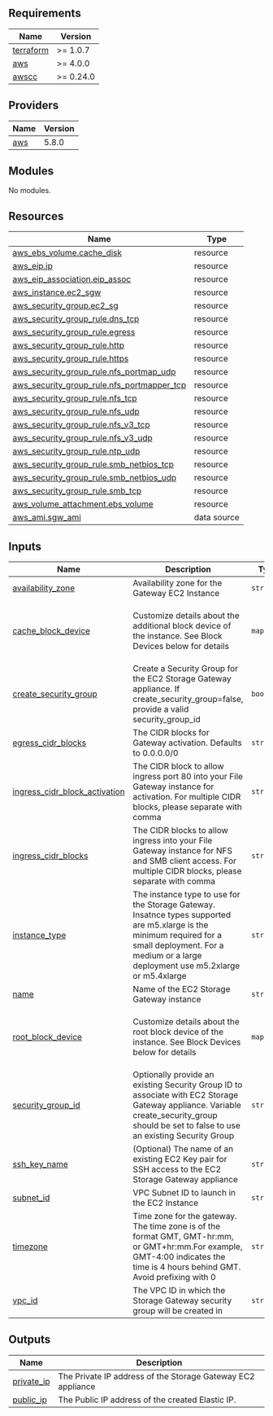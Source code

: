 <!-- BEGIN_TF_DOCS -->
## Requirements

| Name | Version |
|------|---------|
| <a name="requirement_terraform"></a> [terraform](#requirement\_terraform) | >= 1.0.7 |
| <a name="requirement_aws"></a> [aws](#requirement\_aws) | >= 4.0.0 |
| <a name="requirement_awscc"></a> [awscc](#requirement\_awscc) | >= 0.24.0 |

## Providers

| Name | Version |
|------|---------|
| <a name="provider_aws"></a> [aws](#provider\_aws) | 5.8.0 |

## Modules

No modules.

## Resources

| Name | Type |
|------|------|
| [aws_ebs_volume.cache_disk](https://registry.terraform.io/providers/hashicorp/aws/latest/docs/resources/ebs_volume) | resource |
| [aws_eip.ip](https://registry.terraform.io/providers/hashicorp/aws/latest/docs/resources/eip) | resource |
| [aws_eip_association.eip_assoc](https://registry.terraform.io/providers/hashicorp/aws/latest/docs/resources/eip_association) | resource |
| [aws_instance.ec2_sgw](https://registry.terraform.io/providers/hashicorp/aws/latest/docs/resources/instance) | resource |
| [aws_security_group.ec2_sg](https://registry.terraform.io/providers/hashicorp/aws/latest/docs/resources/security_group) | resource |
| [aws_security_group_rule.dns_tcp](https://registry.terraform.io/providers/hashicorp/aws/latest/docs/resources/security_group_rule) | resource |
| [aws_security_group_rule.egress](https://registry.terraform.io/providers/hashicorp/aws/latest/docs/resources/security_group_rule) | resource |
| [aws_security_group_rule.http](https://registry.terraform.io/providers/hashicorp/aws/latest/docs/resources/security_group_rule) | resource |
| [aws_security_group_rule.https](https://registry.terraform.io/providers/hashicorp/aws/latest/docs/resources/security_group_rule) | resource |
| [aws_security_group_rule.nfs_portmap_udp](https://registry.terraform.io/providers/hashicorp/aws/latest/docs/resources/security_group_rule) | resource |
| [aws_security_group_rule.nfs_portmapper_tcp](https://registry.terraform.io/providers/hashicorp/aws/latest/docs/resources/security_group_rule) | resource |
| [aws_security_group_rule.nfs_tcp](https://registry.terraform.io/providers/hashicorp/aws/latest/docs/resources/security_group_rule) | resource |
| [aws_security_group_rule.nfs_udp](https://registry.terraform.io/providers/hashicorp/aws/latest/docs/resources/security_group_rule) | resource |
| [aws_security_group_rule.nfs_v3_tcp](https://registry.terraform.io/providers/hashicorp/aws/latest/docs/resources/security_group_rule) | resource |
| [aws_security_group_rule.nfs_v3_udp](https://registry.terraform.io/providers/hashicorp/aws/latest/docs/resources/security_group_rule) | resource |
| [aws_security_group_rule.ntp_udp](https://registry.terraform.io/providers/hashicorp/aws/latest/docs/resources/security_group_rule) | resource |
| [aws_security_group_rule.smb_netbios_tcp](https://registry.terraform.io/providers/hashicorp/aws/latest/docs/resources/security_group_rule) | resource |
| [aws_security_group_rule.smb_netbios_udp](https://registry.terraform.io/providers/hashicorp/aws/latest/docs/resources/security_group_rule) | resource |
| [aws_security_group_rule.smb_tcp](https://registry.terraform.io/providers/hashicorp/aws/latest/docs/resources/security_group_rule) | resource |
| [aws_volume_attachment.ebs_volume](https://registry.terraform.io/providers/hashicorp/aws/latest/docs/resources/volume_attachment) | resource |
| [aws_ami.sgw_ami](https://registry.terraform.io/providers/hashicorp/aws/latest/docs/data-sources/ami) | data source |

## Inputs

| Name | Description | Type | Default | Required |
|------|-------------|------|---------|:--------:|
| <a name="input_availability_zone"></a> [availability\_zone](#input\_availability\_zone) | Availability zone for the Gateway EC2 Instance | `string` | n/a | yes |
| <a name="input_cache_block_device"></a> [cache\_block\_device](#input\_cache\_block\_device) | Customize details about the additional block device of the instance. See Block Devices below for details | `map(any)` | <pre>{<br>  "disk_size": 150,<br>  "kms_key_id": null,<br>  "volume_type": "gp3"<br>}</pre> | no |
| <a name="input_create_security_group"></a> [create\_security\_group](#input\_create\_security\_group) | Create a Security Group for the EC2 Storage Gateway appliance. If create\_security\_group=false, provide a valid security\_group\_id | `bool` | `false` | no |
| <a name="input_egress_cidr_blocks"></a> [egress\_cidr\_blocks](#input\_egress\_cidr\_blocks) | The CIDR blocks for Gateway activation. Defaults to 0.0.0.0/0 | `string` | `"0.0.0.0/0"` | no |
| <a name="input_ingress_cidr_block_activation"></a> [ingress\_cidr\_block\_activation](#input\_ingress\_cidr\_block\_activation) | The CIDR block to allow ingress port 80 into your File Gateway instance for activation. For multiple CIDR blocks, please separate with comma | `string` | n/a | yes |
| <a name="input_ingress_cidr_blocks"></a> [ingress\_cidr\_blocks](#input\_ingress\_cidr\_blocks) | The CIDR blocks to allow ingress into your File Gateway instance for NFS and SMB client access. For multiple CIDR blocks, please separate with comma | `string` | `"10.0.0.0/16"` | no |
| <a name="input_instance_type"></a> [instance\_type](#input\_instance\_type) | The instance type to use for the Storage Gateway. Insatnce types supported are m5.xlarge is the minimum required for a small deployment. For a medium or a large deployment use m5.2xlarge or m5.4xlarge | `string` | `"m5.xlarge"` | no |
| <a name="input_name"></a> [name](#input\_name) | Name of the EC2 Storage Gateway instance | `string` | `"aws-storage-gateway"` | no |
| <a name="input_root_block_device"></a> [root\_block\_device](#input\_root\_block\_device) | Customize details about the root block device of the instance. See Block Devices below for details | `map(any)` | <pre>{<br>  "disk_size": 80,<br>  "kms_key_id": null,<br>  "volume_type": "gp3"<br>}</pre> | no |
| <a name="input_security_group_id"></a> [security\_group\_id](#input\_security\_group\_id) | Optionally provide an existing Security Group ID to associate with EC2 Storage Gateway appliance. Variable create\_security\_group should be set to false to use an existing Security Group | `string` | `null` | no |
| <a name="input_ssh_key_name"></a> [ssh\_key\_name](#input\_ssh\_key\_name) | (Optional) The name of an existing EC2 Key pair for SSH access to the EC2 Storage Gateway appliance | `string` | `null` | no |
| <a name="input_subnet_id"></a> [subnet\_id](#input\_subnet\_id) | VPC Subnet ID to launch in the EC2 Instance | `string` | n/a | yes |
| <a name="input_timezone"></a> [timezone](#input\_timezone) | Time zone for the gateway. The time zone is of the format GMT, GMT-hr:mm, or GMT+hr:mm.For example, GMT-4:00 indicates the time is 4 hours behind GMT. Avoid prefixing with 0 | `string` | `"GMT"` | no |
| <a name="input_vpc_id"></a> [vpc\_id](#input\_vpc\_id) | The VPC ID in which the Storage Gateway security group will be created in | `string` | n/a | yes |

## Outputs

| Name | Description |
|------|-------------|
| <a name="output_private_ip"></a> [private\_ip](#output\_private\_ip) | The Private IP address of the Storage Gateway EC2 appliance |
| <a name="output_public_ip"></a> [public\_ip](#output\_public\_ip) | The Public IP address of the created Elastic IP. |
<!-- END_TF_DOCS -->